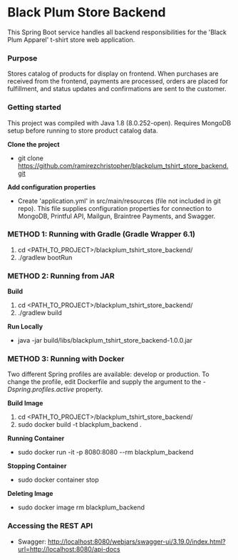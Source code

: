 # Black Plum Store Backend

This Spring Boot service handles all backend responsibilities for the 'Black Plum Apparel' t-shirt store web application.

### Purpose
Stores catalog of products for display on frontend. When purchases are received from the frontend, payments are processed, orders are placed for fulfillment, and status updates and confirmations are sent to the customer.

### Getting started

This project was compiled with Java 1.8 (8.0.252-open).
Requires MongoDB setup before running to store product catalog data.

**Clone the project**
   * git clone https://github.com/ramirezchristopher/blackplum_tshirt_store_backend.git

**Add configuration properties**
   * Create 'application.yml' in src/main/resources (file not included in git repo).
   This file supplies configuration properties for connection to MongoDB, Printful API, Mailgun, Braintree Payments, and Swagger.

### METHOD 1: Running with Gradle (Gradle Wrapper 6.1)
  1. cd <PATH_TO_PROJECT>/blackplum_tshirt_store_backend/
  2. ./gradlew bootRun


### METHOD 2: Running from JAR

**Build**
  1. cd <PATH_TO_PROJECT>/blackplum_tshirt_store_backend/
  2. ./gradlew build

**Run Locally**
  * java -jar build/libs/blackplum_tshirt_store_backend-1.0.0.jar


### METHOD 3: Running with Docker

Two different Spring profiles are available: develop or production. To change the profile, edit Dockerfile and supply the argument to the *-Dspring.profiles.active* property.

**Build Image**
  1. cd <PATH_TO_PROJECT>/blackplum_tshirt_store_backend/
  2. sudo docker build -t blackplum_backend .

**Running Container**
  * sudo docker run -it -p 8080:8080 --rm blackplum_backend

**Stopping Container**
  * sudo docker container stop <container id>

**Deleting Image**
  *  sudo docker image rm blackplum_backend


### Accessing the REST API

  * Swagger: [http://localhost:8080/webjars/swagger-ui/3.19.0/index.html?url=http://localhost:8080/api-docs](http://localhost:8080/webjars/swagger-ui/3.19.0/index.html?url=http://localhost:8080/api-docs)
